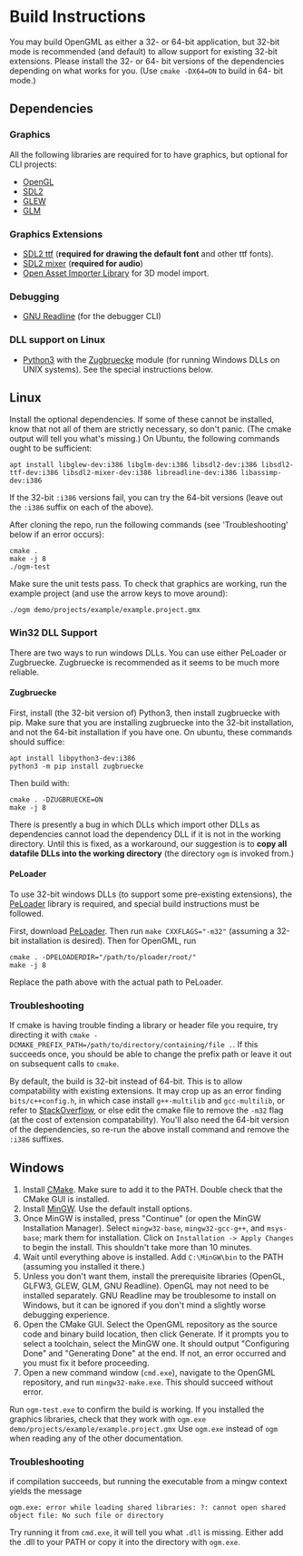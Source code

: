 # Build Instructions

You may build OpenGML as either a 32- or 64-bit application, but 32-bit mode is recommended (and default) to allow support for existing 32-bit extensions. Please install the 32- or 64- bit versions of the dependencies depending on what works for you. (Use `cmake -DX64=ON` to build in 64- bit mode.)

## Dependencies

### Graphics

All the following libraries are required for to have graphics, but optional for CLI projects:

- [OpenGL](https://www.opengl.org/)
- [SDL2](https://www.libsdl.org/)
- [GLEW](http://glew.sourceforge.net/)
- [GLM](https://glm.g-truc.net/0.9.9/index.html)

### Graphics Extensions

- [SDL2 ttf](https://www.libsdl.org/projects/SDL_ttf/) (**required for drawing the default font** and other ttf fonts).
- [SDL2 mixer](https://www.libsdl.org/projects/SDL_mixer/) (**required for audio**)
- [Open Asset Importer Library](http://assimp.org/) for 3D model import.

### Debugging

- [GNU Readline](https://tiswww.case.edu/php/chet/readline/rltop.html) (for the debugger CLI)

### DLL support on Linux

- [Python3](https://www.python.org/) with the [Zugbruecke](https://pypi.org/project/zugbruecke/) module (for running Windows DLLs on UNIX systems). See the special instructions below.

## Linux

Install the optional dependencies. If some of these cannot be installed, know that not all of them are strictly necessary,
so don't panic. (The cmake output will tell you what's missing.) On Ubuntu, the following commands ought to be sufficient:

```
apt install libglew-dev:i386 libglm-dev:i386 libsdl2-dev:i386 libsdl2-ttf-dev:i386 libsdl2-mixer-dev:i386 libreadline-dev:i386 libassimp-dev:i386
```

If the 32-bit `:i386` versions fail, you can try the 64-bit versions (leave out the `:i386` suffix on each of the above).

After cloning the repo, run the following commands (see 'Troubleshooting' below if an error occurs):

```
cmake .
make -j 8
./ogm-test
```

Make sure the unit tests pass. To check that graphics are working, run the example project (and use the arrow keys to move around):

```
./ogm demo/projects/example/example.project.gmx
```

### Win32 DLL Support

There are two ways to run windows DLLs. You can use either PeLoader or Zugbruecke. Zugbruecke is recommended as it seems to be much more reliable.

#### Zugbruecke

First, install (the 32-bit version of) Python3, then install zugbruecke with pip. Make sure that
you are installing zugbruecke into the 32-bit installation, and not the 64-bit installation if you have one.
On ubuntu, these commands should suffice:

```
apt install libpython3-dev:i386
python3 -m pip install zugbruecke
```

Then build with:

```
cmake . -DZUGBRUECKE=ON
make -j 8
```

There is presently a bug in which DLLs which import other DLLs as dependencies
cannot load the dependency DLL if it is not in the working directory. Until this
is fixed, as a workaround, our suggestion is to **copy all datafile DLLs into the
working directory** (the directory `ogm` is invoked from.)

#### PeLoader

To use 32-bit windows DLLs (to support some pre-existing extensions), the [PeLoader](https://github.com/taviso/loadlibrary)
library is required, and special build instructions must be followed.

First, download [PeLoader](https://github.com/taviso/loadlibrary). Then run `make CXXFLAGS="-m32"` (assuming a 32-bit installation is desired).
Then for OpenGML, run

```
cmake . -DPELOADERDIR="/path/to/ploader/root/"
make -j 8
```

Replace the path above with the actual path to PeLoader.

### Troubleshooting

If cmake is having trouble finding a library or header file you require, try directing it
with `cmake -DCMAKE_PREFIX_PATH=/path/to/directory/containing/file .`. If this succeeds once,
you should be able to change the prefix path or leave it out on subsequent calls to `cmake`.

By default, the build is 32-bit instead of 64-bit. This is to  allow compatability with
existing extensions. It may crop up as an error finding `bits/c++config.h`, in which case install `g++-multilib` and `gcc-multilib`, or
refer to [StackOverflow](https://stackoverflow.com/questions/4643197/missing-include-bits-cconfig-h-when-cross-compiling-64-bit-program-on-32-bit), or else edit the cmake file to remove the `-m32` flag (at the cost of extension compatability). You'll also need the 64-bit version of the dependencies, so re-run the above install command and remove the `:i386` suffixes.

## Windows

1. Install [CMake](https://cmake.org/download/). Make sure to add it to the PATH. Double check that the CMake GUI is installed.
2. Install [MinGW](https://sourceforge.net/projects/mingw/files/latest/download). Use the default install options.
3. Once MinGW is installed, press "Continue" (or open the MinGW Installation Manager). Select `mingw32-base`, `mingw32-gcc-g++`, and `msys-base`; mark them for installation. Click on `Installation -> Apply Changes` to begin the install. This shouldn't take more than 10 minutes.
4. Wait until everything above is installed. Add `C:\MinGW\bin` to the PATH (assuming you installed it there.)
5. Unless you don't want them, install the prerequisite libraries (OpenGL, GLFW3, GLEW, GLM, GNU Readline). OpenGL may not need to be installed separately. GNU Readline may be troublesome to install on Windows, but it can be ignored if you don't mind a slightly worse debugging experience.
6. Open the CMake GUI. Select the OpenGML repository as the source code and binary build location, then click Generate. If it prompts you to select a toolchain, select the MinGW one. It should output "Configuring Done" and "Generating Done" at the end. If not, an error occurred and you must fix it before proceeding.
7. Open a new command window (`cmd.exe`), navigate to the OpenGML repository, and run `mingw32-make.exe`. This should succeed without error.

Run `ogm-test.exe` to confirm the build is working. If you installed the graphics libraries, check that they work with `ogm.exe demo/projects/example/example.project.gmx` Use `ogm.exe` instead of `ogm` when reading any of the other documentation.

### Troubleshooting

if compilation succeeds, but running the executable from a mingw context yields the message

```
ogm.exe: error while loading shared libraries: ?: cannot open shared object file: No such file or directory
```

Try running it from `cmd.exe`, it will tell you what `.dll` is missing. Either add the .dll to your PATH or copy it into the directory with `ogm.exe`.
